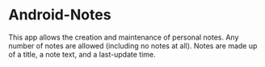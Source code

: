 # Android-Notes

This app allows the creation and maintenance of personal notes. Any number of notes are allowed (including
no notes at all). Notes are made up of a title, a note text, and a last-update time.
